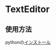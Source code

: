 # TextEditor
## 使用方法
pythonの[インストール](https://www.python.org/ftp/python/3.7.8/python-3.7.8-amd64-webinstall.exe)
